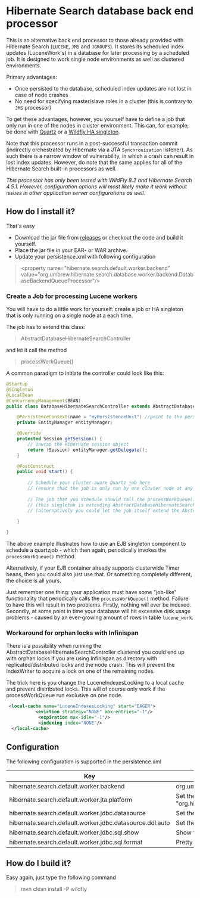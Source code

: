 # Hibernate Search database back end processor

This is an alternative back end processor to those already provided with Hibernate Search (`LUCENE`, `JMS` and `JGROUPS`). It stores its scheduled index updates (LuceneWork's) in a database for later processing by a scheduled job. It is designed to work single node environments as well as clustered environments. 

Primary advantages:
- Once persisted to the database, scheduled index updates are not lost in case of node crashes  
- No need for specifying master/slave roles in a cluster (this is contrary to `JMS` processor)

To get these advantages, however, you yourself have to define a job that only run in one of the nodes in cluster environment. This can, for example, be done with [Quartz](http://quartz-scheduler.org/) or a [Wildfly HA singleton](https://github.com/wildfly/quickstart/tree/master/cluster-ha-singleton).

Note that this processor runs in a post-successful transaction commit (indirectly orchestrated by Hibernate via a JTA `Synchronization` listener). As such there is a narrow window of vulnerability, in which a crash can result in lost index updates. However, do note that the same applies for all of the Hibernate Search built-in processors as well. 

_This processor has only been tested with WildFly 8.2 and Hibernate Search 4.5.1. However, configuration options will most likely make it work without issues in other application server configurations as well._

## How do I install it?

That's easy 

* Download the jar file from [releases](https://github.com/umbrew/org.umbrew.hibernate.database.worker.backend/releases) or checkout the code and build it yourself.
* Place the jar file in your EAR- or WAR archive.
* Update your persistence.xml with following configuration

> &#60;property name="hibernate.search.default.worker.backend" value="org.umbrew.hibernate.search.database.worker.backend.DatabaseBackendQueueProcessor"/&#62;

### Create a Job for processing Lucene workers
You will have to do a little work for yourself: create a job or HA singleton that is only running on a single node at a each time. 

The job has to extend this class:

>AbstractDatabaseHibernateSearchController

and let it call the method

>processWorkQueue()

A common paradigm to initiate the controller could look like this:

```java
@Startup
@Singleton
@LocalBean
@ConcurrencyManagement(BEAN)
public class DatabaseHibernateSearchController extends AbstractDatabaseHibernateSearchController {

    @PersistenceContext(name = "myPersistenceUnit") //point to the persistence context that is configured to use Hibernate Search
    private EntityManager entityManager;

    @Override
    protected Session getSession() {
    	// Unwrap the Hibernate session object
        return (Session) entityManager.getDelegate(); 
    }

    @PostConstruct
    public void start() {
    
        // Schedule your cluster-aware Quartz job here
        // (ensure that the job is only run by one cluster node at any given time)
        
        // The job that you schedule should call the processWorkQueue() method in the super class  
        // (this singleton is extending AbstractDatabaseHibernateSearchController)
        // (alternatively you could let the job itself extend the AbstractDatabaseHibernateSearchController)
        
    }

}
``` 

The above example illustrates how to use an EJB singleton component to schedule a quartzjob - which then again, periodically invokes the `processWorkQueue()` method.

Alternatively, if your EJB container already supports clusterwide Timer beans, then you could also just use that. Or something completely different, the choice is all yours.

Just remember one thing: your application must have some "job-like" functionality that periodically calls the  `processWorkQueue()`  method.
Failure to have this will result in two problems. Firstly, nothing will ever be indexed. Secondly, at some point in time your database will hit excessive disk usage problems - caused by an ever-growing amount of rows in table `lucene_work`.

### Workaround for orphan locks with Infinispan

There is a possibility when running the AbstractDatabaseHibernateSearchController clustered you could end up with orphan locks if you are using Infinispan as directory with replicated/distributed locks and the node crash. This will prevent the IndexWriter to acquire a lock on one of the remaining nodes.

The trick here is you change the LuceneIndexesLocking to a local cache and prevent distributed locks. This will of course only work if the processWorkQueue run exclusive on one node. 

```xml
 <local-cache name="LuceneIndexesLocking" start="EAGER">
           <eviction strategy="NONE" max-entries="-1"/>
            <expiration max-idle="-1"/>
            <indexing index="NONE"/>
  </local-cache>
```


## Configuration
The following configuration is supported in the persistence.xml

| Key  | Value   |
|---|---|
|hibernate.search.default.worker.backend   |org.umbrew.hibernate.search.database.worker.backend.DatabaseBackendQueueProcessor|
|hibernate.search.default.worker.jta.platform   | Set the supported JTA platform. Default "org.hibernate.engine.transaction.jta.platform.internal.JBossAppServerJtaPlatform"   |
|hibernate.search.default.worker.jdbc.datasource   | Set the datasource the worker should connect to |
|hibernate.search.default.worker.jdbc.datasource.ddl.auto   | Set the schema creation mode. Defaults to "update" (Follow hibernate semantic) |
|hibernate.search.default.worker.jdbc.sql.show   | Show the executed SQL. Defaults to "false"  |
|hibernate.search.default.worker.jdbc.sql.format   | Pretty print the executed SQL. Default to "false"  |


## How do I build it?

Easy again, just type the following command

> mvn clean install -P wildfly